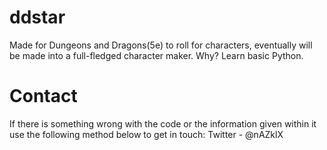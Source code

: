 # ddstar
Made for Dungeons and Dragons(5e) to roll for characters, eventually will be made into a full-fledged character maker. 
Why? Learn basic Python.

# Contact
If there is something wrong with the code or the information given within it use the following method below to get in touch:
Twitter - @nAZklX
